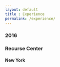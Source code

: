 ```yaml
---
layout: default
title : Experience
permalink: /experience/
---
```


<div class="home">

  <div class="footer-col footer-col-1">
    <h3>2016</h3>
  </div>

  <div class="footer-col footer-col-2">
    <h3>Recurse Center</h3>
    <h4>New York</h4>
  </div>

</div>
